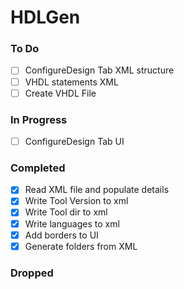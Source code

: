 # HDLGen

### To Do

- [ ] ConfigureDesign Tab XML structure
- [ ] VHDL statements XML 
- [ ] Create VHDL File

### In Progress

- [ ] ConfigureDesign Tab UI 

### Completed

- [x] Read XML file and populate details
- [x] Write Tool Version to xml
- [x] Write Tool dir to xml
- [x] Write languages to xml 
- [x] Add borders to UI 
- [x] Generate folders from XML 

### Dropped
